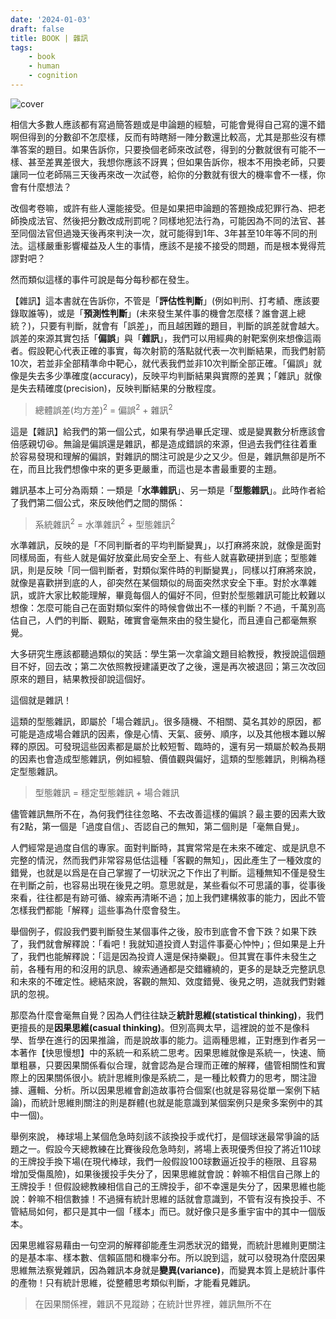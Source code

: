 ```yaml
---
date: '2024-01-03'
draft: false
title: BOOK | 雜訊
tags: 
    - book
    - human
    - cognition
---
```

![cover](https://cdn.readmoo.com/cover/d5/gk78jhf_460x580.jpg)

相信大多數人應該都有寫過簡答題或是申論題的經驗，可能會覺得自己寫的還不錯啊但得到的分數卻不怎麼樣，反而有時瞎掰一陣分數還比較高，尤其是那些沒有標準答案的題目。如果告訴你，只要換個老師來改試卷，得到的分數就很有可能不一樣、甚至差異差很大，我想你應該不訝異；但如果告訴你，根本不用換老師，只要讓同一位老師隔三天後再來改一次試卷，給你的分數就有很大的機率會不一樣，你會有什麼想法？

改個考卷嘛，或許有些人還能接受。但是如果把申論題的答題換成犯罪行為、把老師換成法官、然後把分數改成刑罰呢？同樣地犯法行為，可能因為不同的法官、甚至同個法官但過幾天後再來判決一次，就可能得到1年、3年甚至10年等不同的刑法。這樣嚴重影響權益及人生的事情，應該不是接不接受的問題，而是根本覺得荒謬對吧？

然而類似這樣的事件可說是每分每秒都在發生。

【雜訊】這本書就在告訴你，不管是「**評估性判斷**」(例如判刑、打考績、應該要錄取誰等)，或是「**預測性判斷**」(未來發生某件事的機會怎麼樣？誰會選上總統？)，只要有判斷，就會有「誤差」，而且越困難的題目，判斷的誤差就會越大。誤差的來源其實包括「**偏誤**」與「**雜訊**」，我們可以用經典的射靶案例來想像這兩者。假設靶心代表正確的事實，每次射箭的落點就代表一次判斷結果，而我們射箭10次，若並非全部精準命中靶心，就代表我們並非10次判斷全部正確。「偏誤」就像是失去多少準確度(accuracy)，反映平均判斷結果與實際的差異；「雜訊」就像是失去精確度(precision)，反映判斷結果的分散程度。

> 總體誤差(均方差)<sup>2</sup> = 偏誤<sup>2</sup> + 雜訊<sup>2</sup>

這是【雜訊】給我們的第一個公式，如果有學過畢氏定理、或是變異數分析應該會倍感親切😆。無論是偏誤還是雜訊，都是造成錯誤的來源，但過去我們往往着重於容易發現和理解的偏誤，對雜訊的關注可說是少之又少。但是，雜訊無卻是所不在，而且比我們想像中來的更多更嚴重，而這也是本書最重要的主題。

雜訊基本上可分為兩類：一類是「**水準雜訊**」、另一類是「**型態雜訊**」。此時作者給了我們第二個公式，來反映他們之間的關係：

> 系統雜訊<sup>2</sup> = 水準雜訊<sup>2</sup> + 型態雜訊<sup>2</sup>

水準雜訊，反映的是「不同判斷者的平均判斷變異」，以打麻將來說，就像是面對同樣局面，有些人就是偏好放棄此局安全至上、有些人就喜歡硬拼到底；型態雜訊，則是反映「同一個判斷者，對類似案件時的判斷變異」，同樣以打麻將來說，就像是喜歡拼到底的人，卻突然在某個類似的局面突然求安全下車。對於水準雜訊，或許大家比較能理解，畢竟每個人的偏好不同，但對於型態雜訊可能比較難以想像：怎麼可能自己在面對類似案件的時候會做出不一樣的判斷？不過，千萬別高估自己，人們的判斷、觀點，確實會毫無來由的發生變化，而且連自己都毫無察覺。

大多研究生應該都聽過類似的笑話：學生第一次拿論文題目給教授，教授說這個題目不好，回去改；第二次依照教授建議更改了之後，還是再次被退回；第三次改回原來的題目，結果教授卻說這個好。

這個就是雜訊！

這類的型態雜訊，即屬於「場合雜訊」。很多隨機、不相關、莫名其妙的原因，都可能是造成場合雜訊的因素，像是心情、天氣、疲勞、順序，以及其他根本難以解釋的原因。可發現這些因素都是屬於比較短暫、臨時的，還有另一類屬於較為長期的因素也會造成型態雜訊，例如經驗、價值觀與偏好，這類的型態雜訊，則稱為穩定型態雜訊。

> 型態雜訊 = 穩定型態雜訊 + 場合雜訊

儘管雜訊無所不在，為何我們往往忽略、不去改善這樣的偏誤？最主要的因素大致有2點，第一個是「過度自信」、否認自己的無知，第二個則是「毫無自覺」。

人們經常是過度自信的專家。面對判斷時，其實常常是在未來不確定、或是訊息不完整的情況，然而我們非常容易低估這種「客觀的無知」，因此產生了一種效度的錯覺，也就是以爲是在自己掌握了一切狀況之下作出了判斷。這種無知不僅是發生在判斷之前，也容易出現在後見之明。意思就是，某些看似不可思議的事，從事後來看，往往都是有跡可循、線索再清晰不過；加上我們建構敘事的能力，因此不管怎樣我們都能「解釋」這些事為什麼會發生。

舉個例子，假設我們要判斷發生某個事件之後，股市到底會不會下跌？如果下跌了，我們就會解釋說：「看吧！我就知道投資人對這件事憂心忡忡」；但如果是上升了，我們也能解釋說：「這是因為投資人還是保持樂觀」。但其實在事件未發生之前，各種有用的和沒用的訊息、線索通通都是交錯纏繞的，更多的是缺乏完整訊息和未來的不確定性。總結來說，客觀的無知、效度錯覺、後見之明，造就我們對雜訊的忽視。

那麼為什麼會毫無自覺？因為人們往往缺乏**統計思維(statistical thinking)**，我們更擅長的是**因果思維(casual thinking)**。但別高興太早，這裡說的並不是像科學、哲學在進行的因果推論，而是說故事的能力。這兩種思維，正對應到作者另一本著作【快思慢想】中的系統一和系統二思考。因果思維就像是系統一，快速、簡單粗暴，只要因果關係看似合理，就會認為是合理而正確的解釋，儘管相關性和實際上的因果關係很小。統計思維則像是系統二，是一種比較費力的思考，關注證據、邏輯、分析。所以因果思維會創造故事符合個案(也就是容易從單一案例下結論)，而統計思維則關注的則是群體(也就是能意識到某個案例只是衆多案例中的其中一個)。

舉例來說， 棒球場上某個危急時刻該不該換投手或代打，是個球迷最常爭論的話題之一。假設今天總教練在比賽後段危急時刻，將場上表現優秀但投了將近110球的王牌投手換下場(在現代棒球，我們一般假設100球數逼近投手的極限、且容易增加受傷風險)，如果後援投手失分了，因果思維就會說：幹嘛不相信自己隊上的王牌投手！但假設總教練相信自己的王牌投手，卻不幸還是失分了，因果思維也能說：幹嘛不相信數據！不過擁有統計思維的話就會意識到，不管有沒有換投手、不管結局如何，都只是其中一個「樣本」而已。就好像只是多重宇宙中的其中一個版本。

因果思維容易藉由一句空洞的解釋卻能產生洞悉狀況的錯覺，而統計思維則更關注的是基本率、樣本數、信賴區間和機率分布。所以說到這，就可以發現為什麼因果思維無法察覺雜訊，因為雜訊本身就是**變異(variance)**，而變異本質上是統計事件的產物！只有統計思維，從整體思考類似判斷，才能看見雜訊。

> 在因果關係裡，雜訊不見蹤跡；在統計世界裡，雜訊無所不在